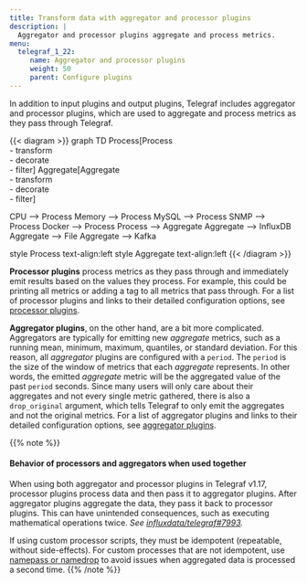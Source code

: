 ```yaml
---
title: Transform data with aggregator and processor plugins
description: |
  Aggregator and processor plugins aggregate and process metrics.
menu:
  telegraf_1_22:
     name: Aggregator and processor plugins
     weight: 50
     parent: Configure plugins
---
```



In addition to input plugins and output plugins, Telegraf includes aggregator and processor plugins, which are used to aggregate and process metrics as they pass through Telegraf.

{{< diagram >}}
  graph TD
  Process[Process<br/> - transform<br/> - decorate<br/> - filter]
  Aggregate[Aggregate<br/> - transform<br/> - decorate<br/> - filter]

  CPU --> Process
  Memory --> Process
  MySQL --> Process
  SNMP --> Process
  Docker --> Process
  Process --> Aggregate
  Aggregate --> InfluxDB
  Aggregate --> File
  Aggregate --> Kafka

style Process text-align:left
style Aggregate text-align:left
{{< /diagram >}}

**Processor plugins** process metrics as they pass through and immediately emit
results based on the values they process. For example, this could be printing
all metrics or adding a tag to all metrics that pass through. For a list of processor plugins and links to their detailed configuration options, see [processor plugins](/telegraf/v1.22/plugins/#processor-plugins).

**Aggregator plugins**, on the other hand, are a bit more complicated. Aggregators
are typically for emitting new _aggregate_ metrics, such as a running mean,
minimum, maximum, quantiles, or standard deviation. For this reason, all _aggregator_
plugins are configured with a `period`. The `period` is the size of the window
of metrics that each _aggregate_ represents. In other words, the emitted
_aggregate_ metric will be the aggregated value of the past `period` seconds.
Since many users will only care about their aggregates and not every single metric
gathered, there is also a `drop_original` argument, which tells Telegraf to only
emit the aggregates and not the original metrics. For a list of aggregator plugins and links to their detailed configuration options, see [aggregator plugins](/telegraf/v1.22/plugins/#aggregator-plugins).

{{% note %}}
#### Behavior of processors and aggregators when used together
When using both aggregator and processor plugins in Telegraf v1.17, processor plugins
process data and then pass it to aggregator plugins.
After aggregator plugins aggregate the data, they pass it back to processor plugins.
This can have unintended consequences, such as executing mathematical operations twice.
_See [influxdata/telegraf#7993](https://github.com/influxdata/telegraf/issues/7993)._

If using custom processor scripts, they must be idempotent (repeatable, without side-effects).
For custom processes that are not idempotent, use [namepass or namedrop](/telegraf/v1.17/administration/configuration/#input-config-namepass-and-namedrop) to avoid issues when aggregated data is processed a second time.
{{% /note %}}
